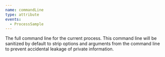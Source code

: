 ```yaml
---
name: commandLine
type: attribute
events:
  - ProcessSample
---
```


The full command line for the current process. This command line will be sanitized by default to strip options and arguments from the command line to prevent accidental leakage of private information.